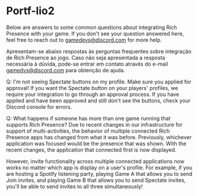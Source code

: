 # Portf-lio2

Below are answers to some common questions about integrating Rich Presence with your game. If you don't see your question answered here, feel free to reach out to gamedevs@discord.com for more help.

Apresentam-se abaixo respostas às perguntas frequentes sobre integração de Rich Presence ao jogo. Caso não seja apresentada a resposta necessária à dúvida, pode-se entrar em contato através do e-mail gamedvs@discord.com para obtenção de ajuda. 

Q: I'm not seeing Spectate buttons on my profile.
Make sure you applied for approval! If you want the Spectate button on your players' profiles, we require your integration to go through an approval process. If you have applied and have been approved and still don't see the buttons, check your Discord console for errors.

Q: What happens if someone has more than one game running that supports Rich Presence?
Due to recent changes in our infrastructure for support of multi-activities, the behavior of multiple connected Rich Presence apps has changed from what it was before. Previously, whichever application was focused would be the presence that was shown. With the recent changes, the application that connected first is now displayed.

However, invite functionality across multiple connected applications now works no matter which app is display on a user's profile. For example, if you are hosting a Spotify listening party, playing Game A that allows you to send Join invites, and playing Game B that allows you to send Spectate invites, you'll be able to send invites to all three simultaneously!
